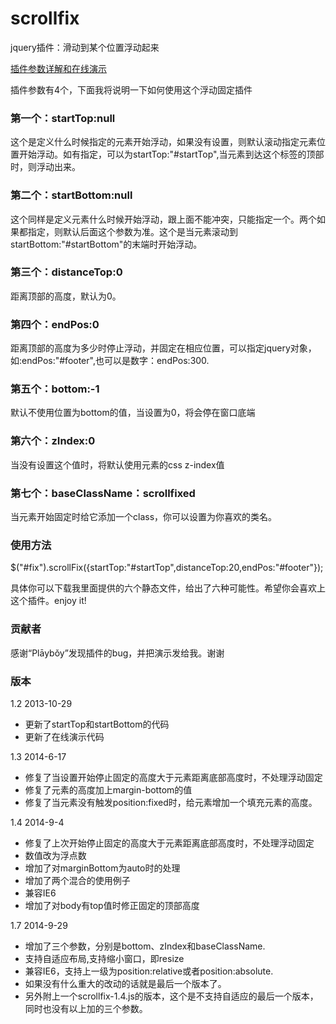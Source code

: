 # scrollfix

jquery插件：滑动到某个位置浮动起来

[插件参数详解和在线演示](https://qdkfweb.cn/scrollfix)


插件参数有4个，下面我将说明一下如何使用这个浮动固定插件

### 第一个：startTop:null

这个是定义什么时候指定的元素开始浮动，如果没有设置，则默认滚动指定元素位置开始浮动。如有指定，可以为startTop:"#startTop",当元素到达这个标签的顶部时，则浮动出来。

### 第二个：startBottom:null

这个同样是定义元素什么时候开始浮动，跟上面不能冲突，只能指定一个。两个如果都指定，则默认后面这个参数为准。这个是当元素滚动到startBottom:"#startBottom"的末端时开始浮动。

### 第三个：distanceTop:0

距离顶部的高度，默认为0。

### 第四个：endPos:0

距离顶部的高度为多少时停止浮动，并固定在相应位置，可以指定jquery对象，如:endPos:"#footer",也可以是数字：endPos:300.

### 第五个：bottom:-1

默认不使用位置为bottom的值，当设置为0，将会停在窗口底端

### 第六个：zIndex:0

当没有设置这个值时，将默认使用元素的css z-index值

### 第七个：baseClassName：scrollfixed

当元素开始固定时给它添加一个class，你可以设置为你喜欢的类名。


### 使用方法

$("#fix").scrollFix({startTop:"#startTop",distanceTop:20,endPos:"#footer"});

具体你可以下载我里面提供的六个静态文件，给出了六种可能性。希望你会喜欢上这个插件。enjoy it!

### 贡献者

感谢“Plāybǒy”发现插件的bug，并把演示发给我。谢谢

### 版本
1.2 2013-10-29

 * 更新了startTop和startBottom的代码
 * 更新了在线演示代码

1.3 2014-6-17

 * 修复了当设置开始停止固定的高度大于元素距离底部高度时，不处理浮动固定
 * 修复了元素的高度加上margin-bottom的值
 * 修复了当元素没有触发position:fixed时，给元素增加一个填充元素的高度。
 
1.4 2014-9-4

 * 修复了上次开始停止固定的高度大于元素距离底部高度时，不处理浮动固定
 * 数值改为浮点数
 * 增加了对marginBottom为auto时的处理
 * 增加了两个混合的使用例子
 * 兼容IE6
 * 增加了对body有top值时修正固定的顶部高度
 
1.7 2014-9-29

 * 增加了三个参数，分别是bottom、zIndex和baseClassName.
 * 支持自适应布局,支持缩小窗口，即resize
 * 兼容IE6，支持上一级为position:relative或者position:absolute.
 * 如果没有什么重大的改动的话就是最后一个版本了。
 * 另外附上一个scrollfix-1.4.js的版本，这个是不支持自适应的最后一个版本，同时也没有以上加的三个参数。
